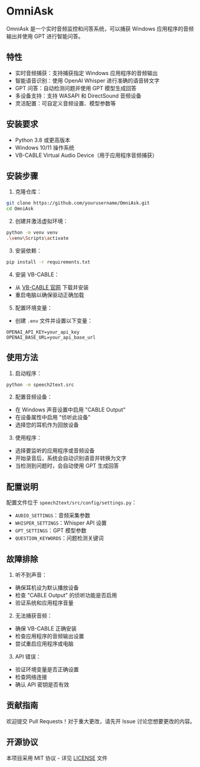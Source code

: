 # OmniAsk

OmniAsk 是一个实时音频监控和问答系统，可以捕获 Windows 应用程序的音频输出并使用 GPT 进行智能问答。

## 特性

- 实时音频捕获：支持捕获指定 Windows 应用程序的音频输出
- 智能语音识别：使用 OpenAI Whisper 进行准确的语音转文字
- GPT 问答：自动检测问题并使用 GPT 模型生成回答
- 多设备支持：支持 WASAPI 和 DirectSound 音频设备
- 灵活配置：可自定义音频设置、模型参数等

## 安装要求

- Python 3.8 或更高版本
- Windows 10/11 操作系统
- VB-CABLE Virtual Audio Device（用于应用程序音频捕获）

## 安装步骤

1. 克隆仓库：
```bash
git clone https://github.com/yourusername/OmniAsk.git
cd OmniAsk
```

2. 创建并激活虚拟环境：
```bash
python -m venv venv
.\venv\Scripts\activate
```

3. 安装依赖：
```bash
pip install -r requirements.txt
```

4. 安装 VB-CABLE：
- 从 [VB-CABLE 官网](https://vb-audio.com/Cable/) 下载并安装
- 重启电脑以确保驱动正确加载

5. 配置环境变量：
- 创建 `.env` 文件并设置以下变量：
```
OPENAI_API_KEY=your_api_key
OPENAI_BASE_URL=your_api_base_url
```

## 使用方法

1. 启动程序：
```bash
python -m speech2text.src
```

2. 配置音频设备：
- 在 Windows 声音设置中启用 "CABLE Output"
- 在设备属性中启用 "侦听此设备"
- 选择您的耳机作为回放设备

3. 使用程序：
- 选择要监听的应用程序或音频设备
- 开始录音后，系统会自动识别语音并转换为文字
- 当检测到问题时，会自动使用 GPT 生成回答

## 配置说明

配置文件位于 `speech2text/src/config/settings.py`：

- `AUDIO_SETTINGS`：音频采集参数
- `WHISPER_SETTINGS`：Whisper API 设置
- `GPT_SETTINGS`：GPT 模型参数
- `QUESTION_KEYWORDS`：问题检测关键词

## 故障排除

1. 听不到声音：
- 确保耳机设为默认播放设备
- 检查 "CABLE Output" 的侦听功能是否启用
- 验证系统和应用程序音量

2. 无法捕获音频：
- 确保 VB-CABLE 正确安装
- 检查应用程序的音频输出设置
- 尝试重启应用程序或电脑

3. API 错误：
- 验证环境变量是否正确设置
- 检查网络连接
- 确认 API 密钥是否有效

## 贡献指南

欢迎提交 Pull Requests！对于重大更改，请先开 Issue 讨论您想要更改的内容。

## 开源协议

本项目采用 MIT 协议 - 详见 [LICENSE](LICENSE) 文件
